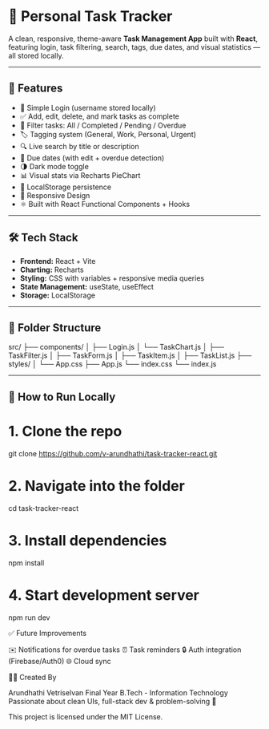 # 📌 Personal Task Tracker

A clean, responsive, theme-aware **Task Management App** built with **React**, featuring login, task filtering, search, tags, due dates, and visual statistics — all stored locally.

---

## 🚀 Features

- 🔐 Simple Login (username stored locally)
- ✅ Add, edit, delete, and mark tasks as complete
- 🧠 Filter tasks: All / Completed / Pending / Overdue
- 🏷️ Tagging system (General, Work, Personal, Urgent)
- 🔍 Live search by title or description
- 📅 Due dates (with edit + overdue detection)
- 🌗 Dark mode toggle
- 📊 Visual stats via Recharts PieChart
- 💾 LocalStorage persistence
- 📱 Responsive Design
- ⚛️ Built with React Functional Components + Hooks

---

## 🛠 Tech Stack

- **Frontend:** React + Vite
- **Charting:** Recharts
- **Styling:** CSS with variables + responsive media queries
- **State Management:** useState, useEffect
- **Storage:** LocalStorage

---

## 📂 Folder Structure

src/
├── components/
│ ├── Login.js
│ └── TaskChart.js
│ ├── TaskFilter.js
│ ├── TaskForm.js
│ ├── TaskItem.js
│ ├── TaskList.js
├── styles/
│ └── App.css
├── App.js
└── index.css
└── index.js


---

## 🧪 How to Run Locally

# 1. Clone the repo
git clone https://github.com/v-arundhathi/task-tracker-react.git

# 2. Navigate into the folder
cd task-tracker-react

# 3. Install dependencies
npm install

# 4. Start development server
npm run dev

✅ Future Improvements

✉️ Notifications for overdue tasks
⏰ Task reminders
🔒 Auth integration (Firebase/Auth0)
🌐 Cloud sync

🙋‍♀️ Created By

Arundhathi Vetriselvan
Final Year B.Tech - Information Technology
Passionate about clean UIs, full-stack dev & problem-solving 🚀

This project is licensed under the MIT License.

